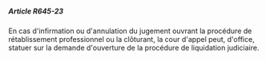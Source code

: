 ##### Article R645-23

En cas d'infirmation ou d'annulation du jugement ouvrant la procédure de rétablissement professionnel ou la clôturant, la cour d'appel peut, d'office, statuer sur la demande d'ouverture de la procédure de liquidation judiciaire.

